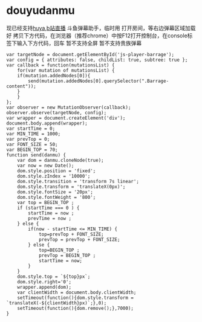 # douyudanmu
现已经支持[huya](https://github.com/daochouwangu/douyudanmu/blob/master/huyadanmu.js),[b站直播](https://github.com/daochouwangu/douyudanmu/blob/master/bilibilidanmu.js)
斗鱼弹幕助手，临时用
打开房间，等右边弹幕区域加载好
拷贝下方代码，在浏览器（推荐chrome）中按F12打开控制台，在console标签下输入下方代码，回车
暂不支持全屏
暂不支持贵族弹幕

```
var targetNode = document.getElementById('js-player-barrage');
var config = { attributes: false, childList: true, subtree: true };
var callback = function(mutationsList) {
    for(var mutation of mutationsList) {
	if(mutation.addedNodes[0]){
		send(mutation.addedNodes[0].querySelector(".Barrage-content"));
	}
    }
};
var observer = new MutationObserver(callback);
observer.observe(targetNode, config);
var wrapper = document.createElement('div');
document.body.append(wrapper);
var startTime = 0;
var MIN_TIME = 1000;
var prevTop = 0;
var FONT_SIZE = 50;
var BEGIN_TOP = 70;
function send(danmu) {
	var dom = danmu.cloneNode(true);
	var now = new Date();
	dom.style.position = 'fixed';
	dom.style.zIndex = '10000';
	dom.style.transition = 'transform 7s linear';
	dom.style.transform = 'translateX(0px)';
	dom.style.fontSize = '20px';
	dom.style.fontWeight = '800';
	var top = BEGIN_TOP ;
	if (startTime === 0 ) {
		startTime = now ;
		prevTime = now ;
	} else {
		if(now - startTime <= MIN_TIME) {
			top=prevTop + FONT_SIZE;
			prevTop = prevTop + FONT_SIZE;
		} else {
			top=BEGIN_TOP ;
			prevTop = BEGIN_TOP ;
			startTime = now;
		}
	}
	dom.style.top = `${top}px`;
	dom.style.right='0';
	wrapper.append(dom);
	var clientWidth = document.body.clientWidth;
	setTimeout(function(){dom.style.transform = `translateX(-${clientWidth}px)`;},0);
	setTimeout(function(){dom.remove();},7000);
}
```
